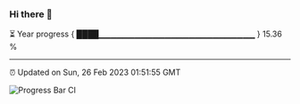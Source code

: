 ### Hi there 👋

⏳ Year progress { ████▁▁▁▁▁▁▁▁▁▁▁▁▁▁▁▁▁▁▁▁▁▁▁▁▁▁ } 15.36 %

---

⏰ Updated on Sun, 26 Feb 2023 01:51:55 GMT

![Progress Bar CI](https://github.com/ZhaoGui/ZhaoGui/workflows/Progress%20Bar%20CI/badge.svg)
